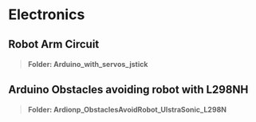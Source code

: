 # Electronics
## Robot Arm Circuit
 > #### Folder: Arduino_with_servos_jstick
## Arduino Obstacles avoiding robot with L298NH
> #### Folder: Ardionp_ObstaclesAvoidRobot_UlstraSonic_L298N
